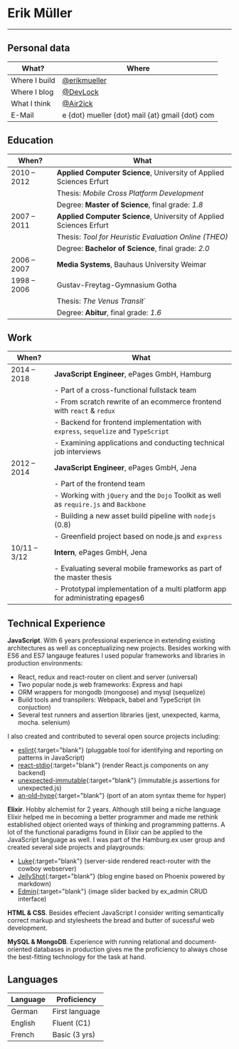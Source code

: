 # Erik Müller

---

## Personal data

| What?         | Where                                           |
| ------------- | ----------------------------------------------- |
| Where I build | [@erikmueller](https://github.com/erikmueller)  |
| Where I blog  | [@DevLock](https://devlock.herokuapp.com)       |
| What I think  | [@Air2ick](https://twitter.com/Air2ick)         |
| E-Mail        | e {dot} mueller {dot} mail {at} gmail {dot} com |

## Education

| When?       | What                                                                |
| ----------- | ------------------------------------------------------------------- |
| 2010 – 2012 | **Applied Computer Science**, University of Applied Sciences Erfurt |
|             | Thesis: _Mobile Cross Platform Development_                         |
|             | Degree: **Master of Science**, final grade: _1.8_                   |
| 2007 – 2011 | **Applied Computer Science**, University of Applied Sciences Erfurt |
|             | Thesis: _Tool for Heuristic Evaluation Online (THEO)_               |
|             | Degree: **Bachelor of Science**, final grade: _2.0_                 |
| 2006 – 2007 | **Media Systems**, Bauhaus University Weimar                        |
| 1998 – 2006 | Gustav-Freytag-Gymnasium Gotha                                      |
|             | Thesis: _The Venus Transit_`                                        |
|             | Degree: **Abitur**, final grade: _1.6_                              |

## Work

| When?        | What                                                                                  |
| ------------ | ------------------------------------------------------------------------------------- |
| 2014 – 2018  | **JavaScript Engineer**, ePages GmbH, Hamburg                                         |
|              | - Part of a cross-functional fullstack team                                           |
|              | - From scratch rewrite of an ecommerce frontend with `react` & `redux`                |
|              | - Backend for frontend implementation with `express`, `sequelize` and `TypeScript`    |
|              | - Examining applications and conducting technical job interviews                      |
| 2012 – 2014  | **JavaScript Engineer**, ePages GmbH, Jena                                            |
|              | - Part of the frontend team                                                           |
|              | - Working with `jQuery` and the `Dojo` Toolkit as well as `require.js` and `Backbone` |
|              | - Building a new asset build pipeline with `nodejs` (0.8)                             |
|              | - Greenfield project based on node.js and `express`                                   |
| 10/11 – 3/12 | **Intern**, ePages GmbH, Jena                                                         |
|              | - Evaluating several mobile frameworks as part of the master thesis                   |
|              | - Prototypal implementation of a multi platform app for administrating epages6        |

## Technical Experience

**JavaScript**. With 6 years professional experience in extending existing architectures as well as conceptualizing new projects. Besides working with ES6 and ES7 langauge features I used popular frameworks and libraries in production environments:

* React, redux and react-router on client and server (universal)
* Two popular node.js web frameworks: Express and hapi
* ORM wrappers for mongodb (mongoose) and mysql (sequelize)
* Build tools and transpilers: Webpack, babel and TypeScript (in conjuction)
* Several test runners and assertion libraries (jest, unexpected, karma, mocha. selenium)

I also created <i class="fab fa-github"></i> and contributed <i class="fas fa-code-branch"></i> to several open source projects including:

* <i class="fas fa-code-branch"></i> [eslint](https://github.com/eslint/eslint){:target="blank"} (pluggable tool for identifying and reporting on patterns in JavaScript)
* <i class="fas fa-code-branch"></i> [react-stdio](https://github.com/mjackson/react-stdio){:target="blank"} (render React.js components on any backend)
* <i class="fab fa-github"></i> [unexpected-immutable](https://github.com/erikmueller/unexpected-immutable){:target="blank"} (immutable.js assertions for unexpected.js)
* <i class="fab fa-github"></i> [an-old-hype](https://github.com/erikmueller/an-old-hype){:target="blank"} (port of an atom syntax theme for hyper)

**Elixir**. Hobby alchemist for 2 years. Although still being a niche language Elixir helped me in becoming a better programmer and made me rethink established object oriented ways of thinking and programming patterns. A lot of the functional paradigms found in Elixir can be applied to the JavaScript language as well. I was part of the Hamburg.ex user group and created several side projects and playgrounds:

* <i class="fab fa-github"></i> [Luke](https://github.com/erikmueller/luke){:target="blank"} (server-side rendered react-router with the cowboy webserver)
* <i class="fab fa-github"></i> [JellyShot](https://github.com/erikmueller/jelly_shot){:target="blank"} (blog engine based on Phoenix powered by markdown)
* <i class="fab fa-github"></i> [Edmin](https://github.com/erikmueller/edmin){:target="blank"} (image slider backed by ex_admin CRUD interface)

**HTML & CSS**. Besides effecient JavaScript I consider writing semantically correct markup and stylesheets the bread and butter of sucessful web development.

**MySQL & MongoDB**. Experience with running relational and document-oriented databases in production gives me the proficiency to always chose the best-fitting technology for the task at hand.

## Languages

| Language | Proficiency    |
| -------- | -------------- |
| German   | First language |
| English  | Fluent (C1)    |
| French   | Basic (3 yrs)  |
